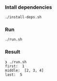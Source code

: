 ### Intall dependencies

```bash
./install-deps.sh
```

### Run

```bash
./run.sh
```

### Result

```
❯ ./run.sh
first:  1
middle:  [2, 3, 4]
last:  5
``` 